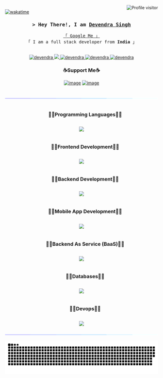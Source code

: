<!--
<h2 align="center">
  Welcome to Devendra's World!
  <img src="https://media.giphy.com/media/hvRJCLFzcasrR4ia7z/giphy.gif" width="28">
</h2>
-->

<!--
<p align="center">
  <a href="https://github.com/developersahab"><img src="https://readme-typing-svg.herokuapp.com/?lines=Self%20Taught%20Programmer;Front%20End%20Developer;1.5%2B%20years%20of%20coding%20experience;Always%20learning%20new%20things&center=true&width=380&height=45"></a>
</p>

 -->

<a href="https://komarev.com/ghpvc/?username=developersahab">
  <img align="right" src="https://komarev.com/ghpvc/?username=developersahab&label=Visitors&color=0e75b6&style=flat" alt="Profile visitor" />
</a>


[![wakatime](https://wakatime.com/badge/user/eebb3dd8-d9b2-40de-9b88-6fd6cac99dbc.svg)](https://wakatime.com/@eebb3dd8-d9b2-40de-9b88-6fd6cac99dbc)

<!-- Intro  -->
<h3 align="center">
        <samp>&gt; Hey There!, I am
                <b><a target="_blank" href="https://twitter.com/devendra_ssingh">Devendra Singh</a></b>
        </samp>
</h3>


<p align="center"> 
  <samp>
    <a href="#">「 Google Me 」</a>
    <br>
    「 I am a full stack developer from <b>India</b> 」
    <br>
    <br>
  </samp>
</p>

<p align="center">
 <!-- <a href="https://devendrasingh.com" target="blank">
  <img src="https://img.shields.io/badge/Website-DC143C?style=for-the-badge&logo=medium&logoColor=white" alt="devendra" />
 </a> -->
 <a href="https://www.linkedin.com/in/devendrassingh" target="_blank">
  <img src="https://img.shields.io/badge/LinkedIn-0077B5?style=for-the-badge&logo=linkedin&logoColor=white" alt="devendra"/>
 </a>
 <!-- <a href="https://devendrasingh.to/devendra" target="_blank">
  <img src="https://img.shields.io/badge/dev.to-0A0A0A?style=for-the-badge&logo=dev.to&logoColor=white" alt="devendra" />
 </a> -->
 <a href="https://twitter.com/devendra_ssingh" target="_blank">
  <img src="https://img.shields.io/badge/Twitter-1DA1F2?style=for-the-badge&logo=twitter&logoColor=white" />
 </a>
 <a href="https://instagram.com/devendra_ssingh" target="_blank">
  <img src="https://img.shields.io/badge/Instagram-fe4164?style=for-the-badge&logo=instagram&logoColor=white" alt="devendra" />
 </a> 
 <a href="https://facebook.com/devendra.ssinghh" target="_blank">
  <img src="https://img.shields.io/badge/Facebook-20BEFF?&style=for-the-badge&logo=facebook&logoColor=white" alt="devendra"  />
  </a> 
   <a href="https://stackoverflow.com/users/5403359/devendra-singh" target="_blank">
  <img src="https://img.shields.io/badge/Stack%20Overflow-EF8236?&style=for-the-badge&logo=stackoverflow&logoColor=white" alt="devendra"  />
  </a>
</p>
<!-- Support me -->
<h3 align="center">☕Support Me☕</h3>

<div align="center">

[![image](https://img.shields.io/badge/Buy%20me%20a%20coffee-FFDD00?style=for-the-badge&logo=buymeacoffee&logoColor=white)](https://bit.ly/4cU70bz)  [![image](https://img.shields.io/badge/ko--fi-F16061?style=for-the-badge&logo=ko-fi&logoColor=white)](https://bit.ly/devendra_ssingh)
<!--x axis divider-->

<br />
<img src="/assets/images/horizontal-divider-gradient.gif">

<!--h1 without bottom border-->
<div id="user-content-toc">
  <ul align="center">
    <summary><h3 style="display: inline-block">🧑‍💻Programming Languages🧑‍💻</h3></summary>
  </ul>
</div>
<!--tech stack icons-->
<p align="center">
	<a href="https://skillicons.dev">
	<img src="https://skillicons.dev/icons?i=js,php,ts&perline=6" />
	</a>
</p>

<!--h1 without bottom border-->
<div id="user-content-toc">
  <ul align="center">
    <summary><h3 style="display: inline-block">🧑‍💻Frontend Development🧑‍💻</h3></summary>
  </ul>
</div>
<!--tech stack icons-->
<p align="center">
	<a href="https://skillicons.dev">
	<img src="https://skillicons.dev/icons?i=react,angular,webpack&perline=6" />
	</a>
</p>
<!--h1 without bottom border-->
<div id="user-content-toc">
  <ul align="center">
    <summary><h3 style="display: inline-block">🧑‍💻Backend Development🧑‍💻</h3></summary>
  </ul>
</div>
<!--tech stack icons-->
<p align="center">
	<a href="https://skillicons.dev">
	<img src="https://skillicons.dev/icons?i=nodejs,nestjs,php,express&perline=6" />
	</a>
</p>

<!--h1 without bottom border-->
<div id="user-content-toc">
  <ul align="center">
    <summary><h3 style="display: inline-block">🧑‍💻Mobile App Development🧑‍💻</h3></summary>
  </ul>
</div>
<!--tech stack icons-->
<p align="center">
	<a href="https://skillicons.dev">
	<img src="https://skillicons.dev/icons?i=react,unity,ionic&perline=6" />
	</a>
</p>

<!--h1 without bottom border-->
<div id="user-content-toc">
  <ul align="center">
    <summary><h3 style="display: inline-block">🧑‍💻Backend As Service (BaaS)🧑‍💻</h3></summary>
  </ul>
</div>
<!--tech stack icons-->
<p align="center">
	<a href="https://skillicons.dev">
	<img src="https://skillicons.dev/icons?i=firebase&perline=6" />
	</a>
</p>

<!--h1 without bottom border-->
<div id="user-content-toc">
  <ul align="center">
    <summary><h3 style="display: inline-block">🧑‍💻Databases🧑‍💻</h3></summary>
  </ul>
</div>
<!--tech stack icons-->
<p align="center">
	<a href="https://skillicons.dev">
	<img src="https://skillicons.dev/icons?i=mysql,mongodb,sqlite,redis&perline=6" />
	</a>
</p>

<!--h1 without bottom border-->
<div id="user-content-toc">
  <ul align="center">
    <summary><h3 style="display: inline-block">🧑‍💻Devops🧑‍💻</h3></summary>
  </ul>
</div>
<!--tech stack icons-->
<p align="center">
	<a href="https://skillicons.dev">
	<img src="https://skillicons.dev/icons?i=aws,docker&perline=6" />
	</a>
</p>
  
</div>

<!--x axis divider-->
<img src="/assets/images/horizontal-divider-gradient.gif">
<p align="center">
<img src="/assets/images/github-snake.svg">
</p>
